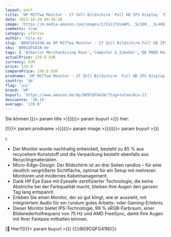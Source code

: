 ```yaml
---
layout: post
title: 'HP M27fwa Monitor - 27 Zoll Bildschirm  Full HD IPS Display  75Hz  5ms Reaktionszeit  2x HDMI 1.4  VGA  Audio In & Out  AMD Freesync  integrierte Lautsprecher  weiss'
date: 2023-10-20 09:58:30
image: 'https://m.media-amazon.com/images/I/511JfdsaWFL._SL500_._SL400_.jpg'
comments: true
category: ofertas
author: 'tole.es'
slug: 'B09CQFG41N-de HP M27fwa Monitor - 27 Zoll Bildschirm Full HD IPS Display...'
sku: 'B09CQFG41N-de'
tags: [ 'Arborist Merchandising Root','Computer & Zubehör','DE PBDD Mainstream','DE PBDD Top Picks','Monitore','Monitors gaming','Self Service','Special Features Stores','a4cbee59-f823-40fe-831a-7de64f655f6f_0','a4cbee59-f823-40fe-831a-7de64f655f6f_3101','a4cbee59-f823-40fe-831a-7de64f655f6f_4901','a4cbee59-f823-40fe-831a-7de64f655f6f_7701','hp','🇩🇪', ]
actualPrice: 139.0 EUR
currency: EUR
price: 139.0
comparePrice: 199.0 EUR
prodname: 'HP M27fwa Monitor - 27 Zoll Bildschirm  Full HD IPS Display  75Hz  5ms Reaktionszeit  2x HDMI 1.4  VGA  Audio In & Out  AMD Freesync  integrierte Lautsprecher  weiss'
country: 'de'
flag: '🇩🇪'
brand: 'HP'
buyurl: 'https://www.amazon.de/dp/B09CQFG41N/?tag=tolees0ca-21'
descuento: '30.15'
average: '139.0'
---
```


Sie können [{{< param title >}}]({{< param buyurl >}}) hier:

[![{{< param prodname >}}]({{< param image >}})]({{< param buyurl >}})

ℹ️:

- Der Monitor wurde nachhaltig entwickelt, besteht zu 85 % aus recyceltem Kunststoff und die Verpackung besteht ebenfalls aus Recyclingmaterialien.
- Micro-Edge-Design: Der Bildschirm ist an drei Seiten randlos – für eine deutlich vergrößerte Sichtfläche, optimal für ein Setup mit mehreren Monitoren und modernes Kabelmanagement.
- Dank HP Eye Ease mit Eyesafe-zertifizierter Technologie, die keine Abstriche bei der Farbqualität macht, bleiben Ihre Augen den ganzen Tag lang entspannt.
- Erleben Sie einen Monitor, der so gut klingt, wie er aussieht, mit integriertem Audio für ein rundum gutes Arbeits- oder Gaming-Erlebnis.
- Dieser Monitor bietet IPS-Technologie, 99 % sRGB-Farbraum, einer Bildwiederholfrequenz von 75 Hz und AMD FreeSync, damit Ihre Augen mit Ihrer Fantasie mithalten können.

[🛒 Hier!!]({{< param buyurl >}})
{{<world>}}B09CQFG41N{{</world>}}
